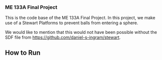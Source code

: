 ### ME 133A Final Project ###

This is the code base of the ME 133A Final Project. In this project, we make use of a Stewart Platforms to prevent balls from entering a sphere.

We would like to mention that this would not have been possible without the SDF file from https://github.com/daniel-s-ingram/stewart.

## How to Run ##
